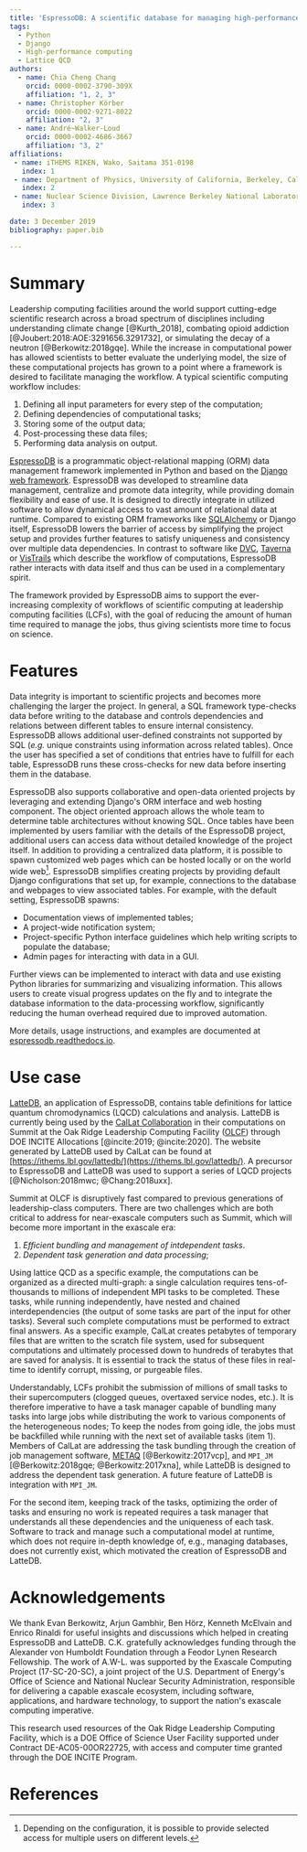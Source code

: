 ```yaml
---
title: 'EspressoDB: A scientific database for managing high-performance computing workflows'
tags:
  - Python
  - Django
  - High-performance computing
  - Lattice QCD
authors:
  - name: Chia Cheng Chang
    orcid: 0000-0002-3790-309X
    affiliation: "1, 2, 3"
  - name: Christopher Körber
    orcid: 0000-0002-9271-8022
    affiliation: "2, 3"
  - name: André~Walker-Loud
    orcid: 0000-0002-4686-3667
    affiliation: "3, 2"
affiliations:
 - name: iTHEMS RIKEN, Wako, Saitama 351-0198
   index: 1
 - name: Department of Physics, University of California, Berkeley, California 94720
   index: 2
 - name: Nuclear Science Division, Lawrence Berkeley National Laboratory, Berkeley, California 94720
   index: 3

date: 3 December 2019
bibliography: paper.bib

---
```


# Summary

Leadership computing facilities around the world support cutting-edge scientific research across a broad spectrum of disciplines including understanding climate change [@Kurth_2018], combating opioid addiction [@Joubert:2018:AOE:3291656.3291732], or simulating the decay of a neutron [@Berkowitz:2018gqe].
While the increase in computational power has allowed scientists to better evaluate the
underlying model, the size of these computational projects has grown to a point where
a framework is desired to facilitate managing the workflow.
A typical scientific computing workflow includes:

1. Defining all input parameters for every step of the computation;
2. Defining dependencies of computational tasks;
3. Storing some of the output data;
4. Post-processing these data files;
5. Performing data analysis on output.


[EspressoDB](https://github.com/callat-qcd/espressodb/) is a programmatic object-relational mapping (ORM) data management framework implemented in Python and based on the [Django web framework](https://www.djangoproject.com).
EspressoDB was developed to streamline data management, centralize and promote data integrity, while providing domain flexibility and ease of use.
It is designed to directly integrate in utilized software to allow dynamical access to vast amount of relational data at runtime.
Compared to existing ORM frameworks like [SQLAlchemy](https://www.sqlalchemy.org) or Django itself, EspressoDB lowers the barrier of access by simplifying the project setup and provides further features to satisfy uniqueness and consistency over multiple data dependencies.
In contrast to software like [DVC](https://github.com/iterative/dvc), [Taverna](https://taverna.incubator.apache.org) or [VisTrails](https://www.vistrails.org/index.php/Main_Page) which describe the workflow of computations, EspressoDB rather interacts with data itself and thus can be used in a complementary spirit.

The framework provided by EspressoDB aims to support the ever-increasing complexity of workflows of scientific computing at leadership computing facilities (LCFs), with the goal of reducing the amount of human time required to manage the jobs, thus giving scientists more time to focus on science.

# Features
Data integrity is important to scientific projects and becomes more challenging the larger the project.
In general, a SQL framework type-checks data before writing to the database and controls dependencies and relations between different tables to ensure internal consistency.
EspressoDB allows additional user-defined constraints not supported by SQL (*e.g.* unique constraints using information across related tables).
Once the user has specified a set of conditions that entries have to fulfill for each table, EspressoDB runs these cross-checks for new data before inserting them in the database.

EspressoDB also supports collaborative and open-data oriented projects by leveraging and extending Django's ORM interface and web hosting component.
The object oriented approach allows the whole team to determine table architectures without knowing SQL.
Once tables have been implemented by users familiar with the details of the EspressoDB project, additional users can access data without detailed knowledge of the project itself.
In addition to providing a centralized data platform, it is possible to spawn customized web pages which can be hosted locally or on the world wide web[^1].
EspressoDB simplifies creating projects by providing default Django configurations that set up, for example, connections to the database and webpages to view associated tables.
For example, with the default setting, EspressoDB spawns:

* Documentation views of implemented tables;
* A project-wide notification system;
* Project-specific Python interface guidelines which help writing scripts to populate the database;
* Admin pages for interacting with data in a GUI.

Further views can be implemented to interact with data and use existing Python libraries for summarizing and visualizing information.
This allows users to create visual progress updates on the fly and to integrate the database information to the data-processing workflow, significantly reducing the human overhead required due to improved automation.

More details, usage instructions, and examples are documented at [espressodb.readthedocs.io](https://espressodb.readthedocs.io).

[^1]: Depending on the configuration, it is possible to provide selected access for multiple users on different levels.


# Use case
[LatteDB](https://github.com/callat-qcd/lattedb/), an application of EspressoDB, contains table definitions for lattice quantum chromodynamics (LQCD) calculations and analysis.
LatteDB is currently being used by the [CalLat Collaboration](https://a51.lbl.gov/~callat/webhome/) in their computations on Summit at the Oak Ridge Leadership Computing Facility ([OLCF](https://www.olcf.ornl.gov)) through DOE INCITE Allocations [@incite:2019; @incite:2020].
The website generated by LatteDB used by CalLat can be found at [https://ithems.lbl.gov/lattedb/](https://ithems.lbl.gov/lattedb/). A precursor to EspressoDB and LatteDB was used to support a series of LQCD projects [@Nicholson:2018mwc; @Chang:2018uxx].

Summit at OLCF is disruptively fast compared to previous generations of leadership-class computers.  There are two challenges which are both critical to address for near-exascale computers such as Summit, which will become more important in the exascale era:

1. _Efficient bundling and management of intdependent tasks_.
2. _Dependent task generation and data processing_;

Using lattice QCD as a specific example, the computations can be organized as a directed multi-graph:
a single calculation requires tens-of-thousands to millions of independent MPI tasks to be completed. These tasks, while running independently, have nested and chained interdependencies (the output of some tasks are part of the input for other tasks).
Several such complete computations must be performed to extract final answers.
As a specific example, CalLat creates petabytes of temporary files that are written to the scratch file system, used for subsequent computations and ultimately processed down to hundreds of terabytes that are saved for analysis.
It is essential to track the status of these files in real-time to identify corrupt, missing, or purgeable files.

Understandably, LCFs prohibit the submission of millions of small tasks to their supercomputers (clogged queues, overtaxed service nodes, etc.).
It is therefore imperative to have a task manager capable of bundling many tasks into large jobs while distributing the work to various components of the heterogeneous nodes;
To keep the nodes from going idle, the jobs must be backfilled while running with the next set of available tasks (item 1).
Members of CalLat are addressing the task bundling through the creation of job management software, [METAQ](https://github.com/evanberkowitz/metaq) [@Berkowitz:2017vcp], and ``MPI_JM`` [@Berkowitz:2018gqe; @Berkowitz:2017xna], while
LatteDB is designed to address the dependent task generation.
A future feature of LatteDB  is integration with ``MPI_JM``.

For the second item, keeping track of the tasks, optimizing the order of tasks and ensuring no work is repeated requires a task manager that understands all these dependencies and the uniqueness of each task.  Software to track and manage such a computational model at runtime, which does not require in-depth knowledge of, e.g., managing databases, does not currently exist, which motivated the creation of EspressoDB and LatteDB.





# Acknowledgements

We thank Evan Berkowitz, Arjun Gambhir, Ben Hörz,  Kenneth McElvain and Enrico Rinaldi for useful insights and discussions which helped in creating EspressoDB and LatteDB.
C.K. gratefully acknowledges funding through the Alexander von Humboldt Foundation through a Feodor Lynen Research Fellowship.
The work of A.W-L. was supported by the Exascale Computing Project (17-SC-20-SC), a joint project of the U.S. Department of Energy's Office of Science and National Nuclear Security Administration, responsible for delivering a capable exascale ecosystem, including software, applications, and hardware technology, to support the nation's exascale computing imperative.

This research used resources of the Oak Ridge Leadership Computing Facility, which is a DOE Office of Science User Facility supported under Contract DE-AC05-00OR22725, with access and computer time granted through the DOE INCITE Program.

# References
